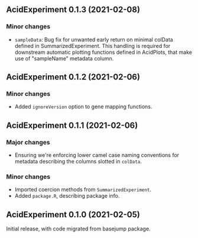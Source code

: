## AcidExperiment 0.1.3 (2021-02-08)

### Minor changes

- `sampleData`: Bug fix for unwanted early return on minimal colData defined
  in SummarizedExperiment. This handling is required for downstream automatic
  plotting functions defined in AcidPlots, that make use of "sampleName"
  metadata column.

## AcidExperiment 0.1.2 (2021-02-06)

### Minor changes

- Added `ignoreVersion` option to gene mapping functions.

## AcidExperiment 0.1.1 (2021-02-06)

### Major changes

- Ensuring we're enforcing lower camel case naming conventions for metadata
  describing the columns slotted in `colData`.

### Minor changes

- Imported coercion methods from `SummarizedExperiment`.
- Added `package.R`, describing package info.

## AcidExperiment 0.1.0 (2021-02-05)

Initial release, with code migrated from basejump package.
